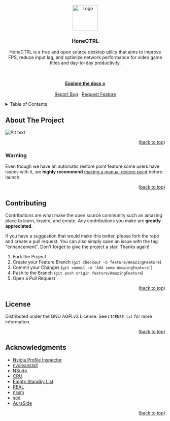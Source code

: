<div id="top"></div>

<br />
<div align="center">
  <a href="https://github.com/luke-beep/HoneCTRL">
    <img src="https://user-images.githubusercontent.com/107450640/173981024-5ee33a72-9476-4c82-b78f-4acc4a09ae1a.png" alt="Logo" width="80" height="80">
  </a>

<h3 align="center">HoneCTRL</h3>
  <p align="center">
    HoneCTRL is a free and open source desktop utility that aims to improve FPS, reduce input lag, and optimize network performance for video game titles and day-to-day productivity.
  <p align="center">
    <br />
    <br />
    <a href="https://github.com/luke-beep/HoneCTRL"><strong>Explore the docs »</strong></a>
    <br />
    <br />
    <a href="https://github.com/luke-beep/HoneCTRL/issues">Report Bug</a>
    ·
    <a href="https://github.com/luke-beep/HoneCTRL/issues">Request Feature</a>
  </p>
</div>

<details>
  <summary>Table of Contents</summary>
  <ol>
    <li>
      <a href="#about-the-project">About The Project</a>
      <ul>
        <li><a href="#built-with">Built With</a></li>
      </ul>
    </li>
    <li>
      <a href="#getting-started">Getting Started</a>
      <ul>
        <li><a href="#installation">Installation</a></li>
      </ul>
    </li>
    <li><a href="#contributing">Contributing</a></li>
    <li><a href="#license">License</a></li>
    <li><a href="#acknowledgments">Acknowledgments</a></li>
  </ol>
</details>


## About The Project

![Alt text](https://github.com/luke-beep/HoneCTRL/blob/main/Files/Product/HoneCTRL.png?raw=true)

<p align="right">(<a href="#top">back to top</a>)</p>

### Warning

Even though we have an automatic restore point feature some users have issues with it, we **highly recommend** [making a manual restore point](https://support.microsoft.com/en-us/windows/create-a-system-restore-point-77e02e2a-3298-c869-9974-ef5658ea3be9) before launch.


<p align="right">(<a href="#top">back to top</a>)</p>

## Contributing

Contributions are what make the open source community such an amazing place to learn, inspire, and create. Any contributions you make are **greatly appreciated**.

If you have a suggestion that would make this better, please fork the repo and create a pull request. You can also simply open an issue with the tag "enhancement".
Don't forget to give the project a star! Thanks again!

1. Fork the Project
2. Create your Feature Branch (`git checkout -b feature/AmazingFeature`)
3. Commit your Changes (`git commit -m 'Add some AmazingFeature'`)
4. Push to the Branch (`git push origin feature/AmazingFeature`)
5. Open a Pull Request

<p align="right">(<a href="#top">back to top</a>)</p>

## License

Distributed under the GNU AGPLv3  License. See `LICENSE.txt` for more information.

<p align="right">(<a href="#top">back to top</a>)</p>

## Acknowledgments

* [Nvidia Profile Inspector](https://github.com/Orbmu2k/nvidiaProfileInspector)
* [nvcleanstall](https://www.techpowerup.com/download/techpowerup-nvcleanstall/)
* [NSudo](https://github.com/M2Team/NSudo)
* [CRU](https://github.com/radamar/Custom-Resolution-Utility-ToastyX)
* [Empty Standby List](https://wj32.org/wp/software/empty-standby-list/)
* [REAL](https://github.com/miniant-git/REAL)
* [nssm](https://nssm.cc/)
* [sed](https://gnuwin32.sourceforge.net/packages/sed.htm)
* [AuraSide](https://github.com/auraside)

<p align="right">(<a href="#top">back to top</a>)</p>

